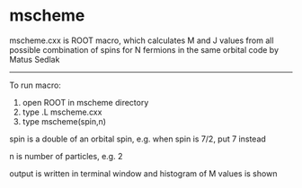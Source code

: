 # mscheme
mscheme.cxx is ROOT macro, which calculates M and J values from all possible combination of spins
for N fermions in the same orbital
code by Matus Sedlak
****************************************************************************************

To run macro:
1. open ROOT in mscheme directory
2. type .L mscheme.cxx
3. type mscheme(spin,n)

spin is a double of an orbital spin, e.g. when spin is 7/2, put 7 instead

n is number of particles, e.g. 2 

output is written in terminal window and histogram of M values is shown
